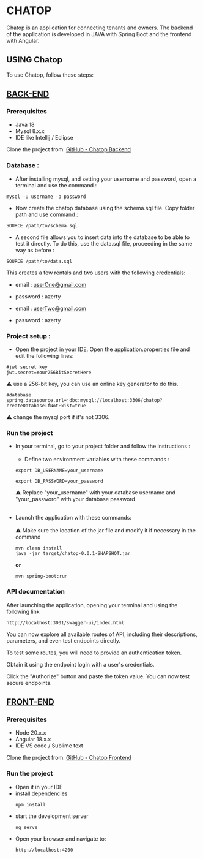 # CHATOP

Chatop is an application for connecting tenants and owners.
The backend of the application is developed in JAVA with Spring Boot and the frontend with Angular.

## USING Chatop
To use Chatop, follow these steps:

## <ins>BACK-END</ins>

### Prerequisites

* Java 18
* Mysql 8.x.x
* IDE like Intellij / Eclipse


Clone the project from: [GitHub - Chatop Backend](https://github.com/jodt/P3-Developpez-le-back-end-en-utilisant-Java-et-Spring-API)

### Database :

* After installing mysql, and setting your username and password, open a terminal and use the command :

```
mysql -u username -p password
```

* Now create the chatop database using the schema.sql file. Copy folder path and use command :

```
SOURCE /path/to/schema.sql
```

* A second file allows you to insert data into the database to be able to test it directly. To do this, use the
  data.sql file, proceeding in the same way as before :

```
SOURCE /path/to/data.sql
```
This creates a few rentals and two users with the following credentials:
* email : userOne@gmail.com
* password : azerty


* email : userTwo@gmail.com
* password : azerty

### Project setup :

* Open the project in your IDE. Open the application.properties file and edit the following lines:

```
#jwt secret key
jwt.secret=Your256BitSecretHere
```
:warning: use a 256-bit key, you can use an online key generator to do this.
```
#database
spring.datasource.url=jdbc:mysql://localhost:3306/chatop?createDatabaseIfNotExist=true
```
:warning: change the mysql port if it's not 3306.

### Run the project

* In your terminal, go to your project folder and follow the instructions :
<br></br>
  - Define two environment variables with these commands :
  ```
  export DB_USERNAME=your_username 
  ```
  ```
  export DB_PASSWORD=your_password 
  ```
  :warning: Replace "your_username" with your database username and "your_password" with your database password
<br></br>
- Launch the application with these commands:
  <br></br>
  :warning: Make sure the location of the jar file and modify it if necessary in the command
  ```
  mvn clean install
  java -jar target/chatop-0.0.1-SNAPSHOT.jar
  ```
  **or**
  ```
  mvn spring-boot:run
  ```

### API documentation

After launching the application, opening your terminal and using the following link
````
http://localhost:3001/swagger-ui/index.html
````
You can now explore all available routes of API, including their descriptions, parameters, and even test endpoints directly.

To test some routes, you will need to provide an authentication token.

Obtain it using the endpoint login with a user's credentials.

Click the "Authorize" button and paste the token value. You can now test secure endpoints.


## <ins>FRONT-END</ins>

### Prerequisites

* Node 20.x.x
* Angular 18.x.x
* IDE VS code / Sublime text

Clone the project from: [GitHub - Chatop Frontend](https://github.com/jodt/P3-Developpez-le-back-end-en-utilisant-Java-et-Spring)


### Run the project
* Open it in your IDE
* install dependencies
    ```
    npm install
    ```
* start the development server
    ```
    ng serve
    ```
- Open your browser and navigate to:
    ```
    http://localhost:4200
    ```